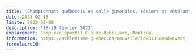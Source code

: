 ```yaml
---
title: "Championnats québécois en salle juvéniles, séniors et vétéran"
date: 2023-02-18
limite: 2023-02-08
description: "18-19 février 2023"
emplacement: Complexe sportif Claude-Robillard, Montréal
information: https://athletisme-quebec.ca/nouvelle?id=3133&mod=event
formulaireId: 
---
```

